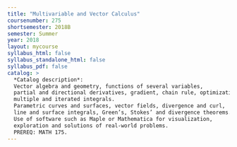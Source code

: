 ```yaml
---
title: "Multivariable and Vector Calculus"
coursenumber: 275
shortsemester: 2018B
semester: Summer
year: 2018
layout: mycourse
syllabus_html: false
syllabus_standalone_html: false
syllabus_pdf: false
catalog: >
  *Catalog description*:
  Vector algebra and geometry, functions of several variables,
  partial and directional derivatives, gradient, chain rule, optimization,
  multiple and iterated integrals.
  Parametric curves and surfaces, vector fields, divergence and curl,
  line and surface integrals, Green’s, Stokes’ and divergence theorems.
  Use of software such as Maple or Mathematica for visualization,
  exploration and solutions of real-world problems.
  PREREQ: MATH 175.
---
```

